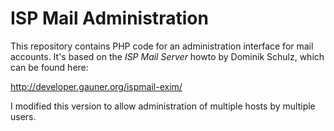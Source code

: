 # ISP Mail Administration

This repository contains PHP code for an administration interface for mail accounts. It's based on the *ISP Mail Server* howto by Dominik Schulz, which can be found here:

http://developer.gauner.org/ispmail-exim/

I modified this version to allow administration of multiple hosts by multiple users.
